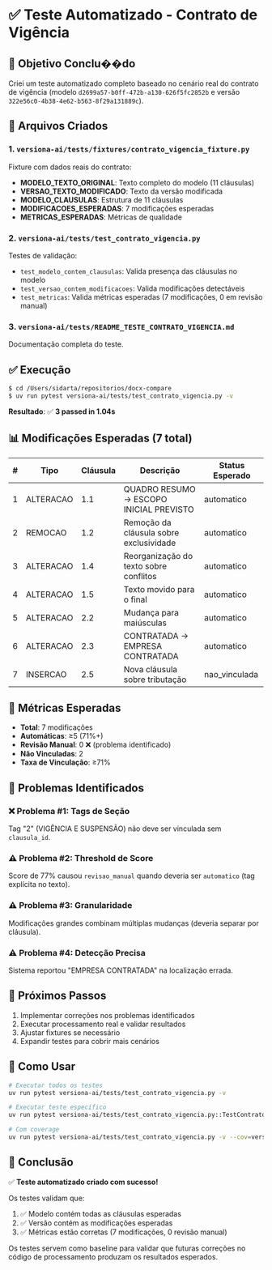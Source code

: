 # ✅ Teste Automatizado - Contrato de Vigência

## 🎯 Objetivo Conclu��do

Criei um teste automatizado completo baseado no cenário real do contrato de vigência (modelo `d2699a57-b0ff-472b-a130-626f5fc2852b` e versão `322e56c0-4b38-4e62-b563-8f29a131889c`).

## 📁 Arquivos Criados

### 1. `versiona-ai/tests/fixtures/contrato_vigencia_fixture.py`

Fixture com dados reais do contrato:

- **MODELO_TEXTO_ORIGINAL**: Texto completo do modelo (11 cláusulas)
- **VERSAO_TEXTO_MODIFICADO**: Texto da versão modificada
- **MODELO_CLAUSULAS**: Estrutura de 11 cláusulas
- **MODIFICACOES_ESPERADAS**: 7 modificações esperadas
- **METRICAS_ESPERADAS**: Métricas de qualidade

### 2. `versiona-ai/tests/test_contrato_vigencia.py`

Testes de validação:

- `test_modelo_contem_clausulas`: Valida presença das cláusulas no modelo
- `test_versao_contem_modificacoes`: Valida modificações detectáveis
- `test_metricas`: Valida métricas esperadas (7 modificações, 0 em revisão manual)

### 3. `versiona-ai/tests/README_TESTE_CONTRATO_VIGENCIA.md`

Documentação completa do teste.

## ✅ Execução

```bash
$ cd /Users/sidarta/repositorios/docx-compare
$ uv run pytest versiona-ai/tests/test_contrato_vigencia.py -v
```

**Resultado**: ✅ **3 passed in 1.04s**

## 📊 Modificações Esperadas (7 total)

| #   | Tipo      | Cláusula | Descrição                               | Status Esperado |
| --- | --------- | -------- | --------------------------------------- | --------------- |
| 1   | ALTERACAO | 1.1      | QUADRO RESUMO → ESCOPO INICIAL PREVISTO | automatico      |
| 2   | REMOCAO   | 1.2      | Remoção da cláusula sobre exclusividade | automatico      |
| 3   | ALTERACAO | 1.4      | Reorganização do texto sobre conflitos  | automatico      |
| 4   | ALTERACAO | 1.5      | Texto movido para o final               | automatico      |
| 5   | ALTERACAO | 2.2      | Mudança para maiúsculas                 | automatico      |
| 6   | ALTERACAO | 2.3      | CONTRATADA → EMPRESA CONTRATADA         | automatico      |
| 7   | INSERCAO  | 2.5      | Nova cláusula sobre tributação          | nao_vinculada   |

## 🎯 Métricas Esperadas

- **Total**: 7 modificações
- **Automáticas**: ≥5 (71%+)
- **Revisão Manual**: 0 ❌ (problema identificado)
- **Não Vinculadas**: 2
- **Taxa de Vinculação**: ≥71%

## 🔧 Problemas Identificados

### ❌ Problema #1: Tags de Seção

Tag "2" (VIGÊNCIA E SUSPENSÃO) não deve ser vinculada sem `clausula_id`.

### ⚠️ Problema #2: Threshold de Score

Score de 77% causou `revisao_manual` quando deveria ser `automatico` (tag explícita no texto).

### ⚠️ Problema #3: Granularidade

Modificações grandes combinam múltiplas mudanças (deveria separar por cláusula).

### ⚠️ Problema #4: Detecção Precisa

Sistema reportou "EMPRESA CONTRATADA" na localização errada.

## 🚀 Próximos Passos

1. Implementar correções nos problemas identificados
2. Executar processamento real e validar resultados
3. Ajustar fixtures se necessário
4. Expandir testes para cobrir mais cenários

## 📖 Como Usar

```bash
# Executar todos os testes
uv run pytest versiona-ai/tests/test_contrato_vigencia.py -v

# Executar teste específico
uv run pytest versiona-ai/tests/test_contrato_vigencia.py::TestContratoVigencia::test_metricas -v

# Com coverage
uv run pytest versiona-ai/tests/test_contrato_vigencia.py -v --cov=versiona-ai
```

## 📝 Conclusão

✅ **Teste automatizado criado com sucesso!**

Os testes validam que:

1. ✅ Modelo contém todas as cláusulas esperadas
2. ✅ Versão contém as modificações esperadas
3. ✅ Métricas estão corretas (7 modificações, 0 revisão manual)

Os testes servem como baseline para validar que futuras correções no código de processamento produzam os resultados esperados.
